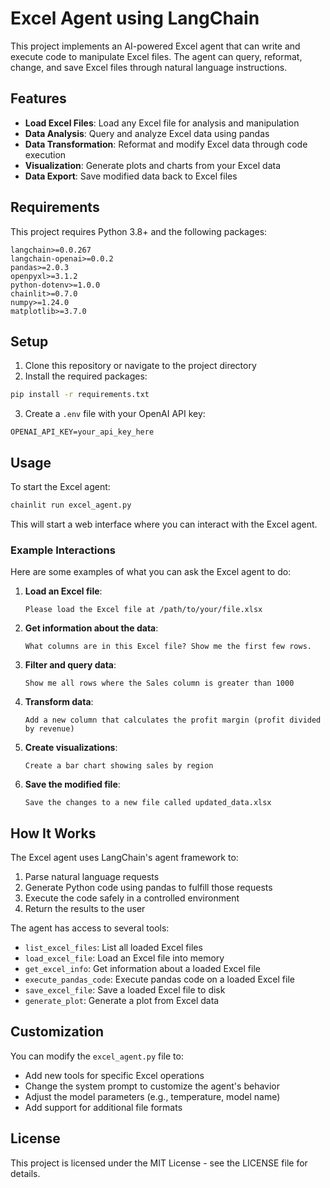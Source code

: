 # Excel Agent using LangChain

This project implements an AI-powered Excel agent that can write and execute code to manipulate Excel files. The agent can query, reformat, change, and save Excel files through natural language instructions.

## Features

- **Load Excel Files**: Load any Excel file for analysis and manipulation
- **Data Analysis**: Query and analyze Excel data using pandas
- **Data Transformation**: Reformat and modify Excel data through code execution
- **Visualization**: Generate plots and charts from your Excel data
- **Data Export**: Save modified data back to Excel files

## Requirements

This project requires Python 3.8+ and the following packages:

```
langchain>=0.0.267
langchain-openai>=0.0.2
pandas>=2.0.3
openpyxl>=3.1.2
python-dotenv>=1.0.0
chainlit>=0.7.0
numpy>=1.24.0
matplotlib>=3.7.0
```

## Setup

1. Clone this repository or navigate to the project directory
2. Install the required packages:

```bash
pip install -r requirements.txt
```

3. Create a `.env` file with your OpenAI API key:

```
OPENAI_API_KEY=your_api_key_here
```

## Usage

To start the Excel agent:

```bash
chainlit run excel_agent.py
```

This will start a web interface where you can interact with the Excel agent.

### Example Interactions

Here are some examples of what you can ask the Excel agent to do:

1. **Load an Excel file**:
   ```
   Please load the Excel file at /path/to/your/file.xlsx
   ```

2. **Get information about the data**:
   ```
   What columns are in this Excel file? Show me the first few rows.
   ```

3. **Filter and query data**:
   ```
   Show me all rows where the Sales column is greater than 1000
   ```

4. **Transform data**:
   ```
   Add a new column that calculates the profit margin (profit divided by revenue)
   ```

5. **Create visualizations**:
   ```
   Create a bar chart showing sales by region
   ```

6. **Save the modified file**:
   ```
   Save the changes to a new file called updated_data.xlsx
   ```

## How It Works

The Excel agent uses LangChain's agent framework to:

1. Parse natural language requests
2. Generate Python code using pandas to fulfill those requests
3. Execute the code safely in a controlled environment
4. Return the results to the user

The agent has access to several tools:
- `list_excel_files`: List all loaded Excel files
- `load_excel_file`: Load an Excel file into memory
- `get_excel_info`: Get information about a loaded Excel file
- `execute_pandas_code`: Execute pandas code on a loaded Excel file
- `save_excel_file`: Save a loaded Excel file to disk
- `generate_plot`: Generate a plot from Excel data

## Customization

You can modify the `excel_agent.py` file to:

- Add new tools for specific Excel operations
- Change the system prompt to customize the agent's behavior
- Adjust the model parameters (e.g., temperature, model name)
- Add support for additional file formats

## License

This project is licensed under the MIT License - see the LICENSE file for details.
